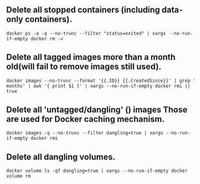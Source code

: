 ## Delete all stopped containers (including data-only containers).
```
docker ps -a -q --no-trunc --filter "status=exited" | xargs --no-run-if-empty docker rm -v
```

## Delete all tagged images more than a month old(will fail to remove images still used).
```
docker images --no-trunc --format '{{.ID}} {{.CreatedSince}}' | grep ' months' | awk '{ print $1 }' | xargs --no-run-if-empty docker rmi || true
```

## Delete all 'untagged/dangling' (<none>) images Those are used for Docker caching mechanism.
```
docker images -q --no-trunc --filter dangling=true | xargs --no-run-if-empty docker rmi
```

## Delete all dangling volumes.
```
docker volume ls -qf dangling=true | xargs --no-run-if-empty docker volume rm
```
